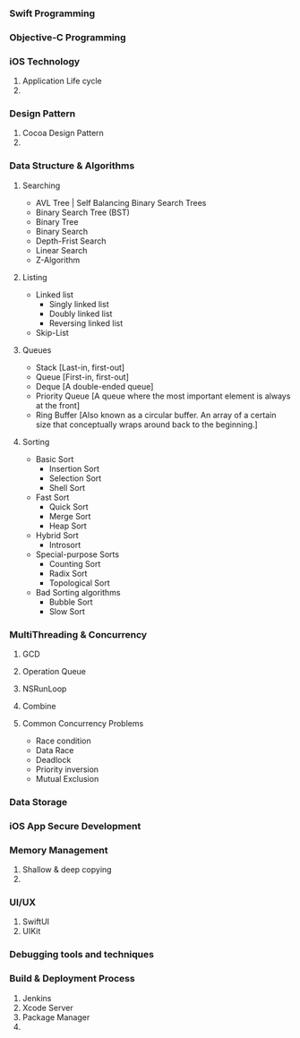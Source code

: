 
### Swift Programming

### Objective-C Programming

### iOS Technology 

1. Application Life cycle
2. 

### Design Pattern

1. Cocoa Design Pattern
2. 

### Data Structure & Algorithms

1. Searching
   - AVL Tree | Self Balancing Binary Search Trees
   - Binary Search Tree (BST)
   - Binary Tree
   - Binary Search
   - Depth-Frist Search
   - Linear Search
   - Z-Algorithm

2. Listing
   - Linked list
        - Singly linked list
        - Doubly linked list
        - Reversing linked list
   - Skip-List
3. Queues
   - Stack [Last-in, first-out]
   - Queue [First-in, first-out]
   - Deque [A double-ended queue]
   - Priority Queue [A queue where the most important element is always at the front]
   - Ring Buffer [Also known as a circular buffer. An array of a certain size that conceptually wraps around back to the beginning.]
   
4. Sorting
    - Basic Sort
        - Insertion Sort
        - Selection Sort
        - Shell Sort
    - Fast Sort
        - Quick Sort
        - Merge Sort
        - Heap Sort
    - Hybrid Sort
        - Introsort
    - Special-purpose Sorts
        - Counting Sort
        - Radix Sort
        - Topological Sort
    - Bad Sorting algorithms
        - Bubble Sort
        - Slow Sort


### MultiThreading & Concurrency 

1. GCD
2. Operation Queue
3. NSRunLoop
4. Combine

1. Common Concurrency Problems
    - Race condition
    - Data Race
    - Deadlock
    - Priority inversion
    - Mutual Exclusion
  

### Data Storage

### iOS App Secure Development

### Memory Management

1. Shallow & deep copying
2. 


### UI/UX 

1. SwiftUI
2. UIKit



### Debugging tools and techniques 

### Build & Deployment Process

1. Jenkins
2. Xcode Server
3. Package Manager
4. 




